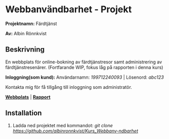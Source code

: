 # Webbanvändbarhet - Projekt
__Projektnamn:__ Färdtjänst

__Av:__ Albin Rönnkvist
## Beskrivning
En webbplats för online-bokning av färdtjänstresor samt administrering av färdtjänstresenärer.
(Fortfarande WIP, fokus låg på rapporten i denna kurs)

__Inloggning(som kund):__ Användarnamn: _199712240093_ | Lösenord: _abc123_

Kontakta mig för få tillgång till inloggning som administratör.

[__Webbplats__](https://albinronnkvist.se/skola/dt068g/webbanvandbarhet/index.php) 
|
[__Rapport__](https://albinronnkvist.se/skola/dt068g/Projekt%20-%20F%C3%A4rdtj%C3%A4nst.pdf)


## Installation
1. Ladda ned projektet med kommandot: _git clone https://github.com/albinronnkvist/Kurs_Webbanv-ndbarhet_
